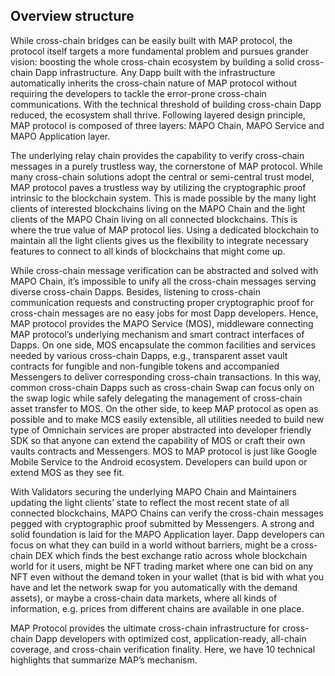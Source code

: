 ##  Overview structure

While cross-chain bridges can be easily built with MAP protocol, the protocol itself targets a more fundamental problem and pursues grander vision: boosting the whole cross-chain ecosystem by building a solid cross-chain Dapp infrastructure. Any Dapp built with the infrastructure automatically inherits the cross-chain nature of MAP protocol without requiring the developers to tackle the error-prone cross-chain communications. With the technical threshold of building cross-chain Dapp reduced, the ecosystem shall thrive. Following layered design principle, MAP protocol is composed of three layers: MAPO Chain, MAPO Service and MAPO Application layer.

The underlying relay chain provides the capability to verify cross-chain messages in a purely trustless way, the cornerstone of MAP protocol. While many cross-chain solutions adopt the central or semi-central trust model, MAP protocol paves a trustless way by utilizing the cryptographic proof intrinsic to the blockchain system. This is made possible by the many light clients of interested blockchains living on the MAPO Chain and the light clients of the MAPO Chain living on all connected blockchains. This is where the true value of MAP protocol lies. Using a dedicated blockchain to maintain all the light clients gives us the flexibility to integrate necessary features to connect to all kinds of blockchains that might come up.

While cross-chain message verification can be abstracted and solved with MAPO Chain, it’s impossible to unify all the cross-chain messages serving diverse cross-chain Dapps. Besides, listening to cross-chain communication requests and constructing proper cryptographic proof for cross-chain messages are no easy jobs for most Dapp developers. Hence, MAP protocol provides the MAPO Service (MOS), middleware connecting MAP protocol’s underlying mechanism and smart contract interfaces of Dapps. On one side, MOS encapsulate the common facilities and services needed by various cross-chain Dapps, e.g., transparent asset vault contracts for fungible and non-fungible tokens and accompanied Messengers to deliver corresponding cross-chain transactions. In this way, common cross-chain Dapps such as cross-chain Swap can focus only on the swap logic while safely delegating the management of cross-chain asset transfer to MOS. On the other side, to keep MAP protocol as open as possible and to make MCS easily extensible, all utilities needed to build new type of Omnichain services are proper abstracted into developer friendly SDK so that anyone can extend the capability of MOS or craft their own vaults contracts and Messengers. MOS to MAP protocol is just like Google Mobile Service to the Android ecosystem. Developers can build upon or extend MOS as they see fit.

With Validators securing the underlying MAPO Chain and Maintainers updating the light clients’ state to reflect the most recent state of all connected blockchains, MAPO Chains can verify the cross-chain messages pegged with cryptographic proof submitted by Messengers. A strong and solid foundation is laid for the MAPO Application layer. Dapp developers can focus on what they can build in a world without barriers, might be a cross-chain DEX which finds the best exchange ratio across whole blockchain world for it users, might be NFT trading market where one can bid on any NFT even without the demand token in your wallet (that is bid with what you have and let the network swap for you automatically with the demand assets), or maybe a cross-chain data markets, where all kinds of information, e.g. prices from different chains are available in one place.

MAP Protocol provides the ultimate cross-chain infrastructure for cross-chain Dapp developers with optimized cost, application-ready, all-chain coverage, and cross-chain verification finality. Here, we have 10 technical highlights that summarize MAP’s mechanism. 
